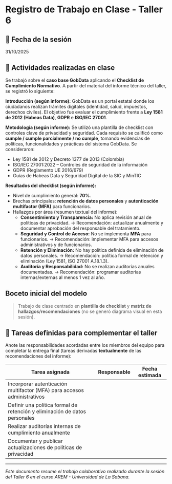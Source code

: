 

#  Registro de Trabajo en Clase - Taller 6

## 📆 Fecha de la sesión
31/10/2025


## 🧠 Actividades realizadas en clase

Se trabajó sobre el **caso base GobData** aplicando el **Checklist de Cumplimiento Normativo**. A partir del material del informe técnico del taller, se registró lo siguiente:

**Introducción (según informe):**
GobData es un portal estatal donde los ciudadanos realizan trámites digitales (identidad, salud, impuestos, derechos civiles). El objetivo fue evaluar el cumplimiento frente a **Ley 1581 de 2012 (Habeas Data)**, **GDPR** e **ISO/IEC 27001**.

**Metodología (según informe):**
Se utilizó una plantilla de checklist con controles clave de privacidad y seguridad. Cada requisito se calificó como **cumple / cumple parcialmente / no cumple**, tomando evidencias de políticas, funcionalidades y prácticas del sistema GobData. Se consideraron:
- Ley 1581 de 2012 y Decreto 1377 de 2013 (Colombia)
- ISO/IEC 27001:2022 – Controles de seguridad de la información
- GDPR (Reglamento UE 2016/679)
- Guías de Habeas Data y Seguridad Digital de la SIC y MinTIC

**Resultados del checklist (según informe):**
- Nivel de cumplimiento general: **70%**.
- Brechas principales: **retención de datos personales** y **autenticación multifactor (MFA)** para funcionarios.
- Hallazgos por área (resumen textual del informe):
  - **Consentimiento y Transparencia:** No aplica revisión anual de políticas de privacidad. → Recomendación: actualizar anualmente y documentar aprobación del responsable del tratamiento.
  - **Seguridad y Control de Acceso:** No se implementa **MFA** para funcionarios. → Recomendación: implementar MFA para accesos administrativos y de funcionarios.
  - **Retención y Eliminación:** No hay política definida de eliminación de datos personales. → Recomendación: política formal de retención y eliminación (Ley 1581, ISO 27001 A.18.1.3).
  - **Auditoría y Responsabilidad:** No se realizan auditorías anuales documentadas. → Recomendación: programar auditorías internas/externas al menos 1 vez al año.

##  Boceto inicial del modelo
> Trabajo de clase centrado en **plantilla de checklist** y **matriz de hallazgos/recomendaciones** (no se generó diagrama visual en esta sesión).

## 🔁 Tareas definidas para complementar el taller

Anote las responsabilidades acordadas entre los miembros del equipo para completar la entrega final (tareas derivadas **textualmente** de las recomendaciones del informe):

| Tarea asignada | Responsable | Fecha estimada |
|----------------|-------------|----------------|
| Incorporar autenticación multifactor (MFA) para accesos administrativos |  |  |
| Definir una política formal de retención y eliminación de datos personales |  |  |
| Realizar auditorías internas de cumplimiento anualmente |  |  |
| Documentar y publicar actualizaciones de políticas de privacidad |  |  |

---

_Este documento resume el trabajo colaborativo realizado durante la sesión del Taller 6 en el curso AREM - Universidad de La Sabana._

